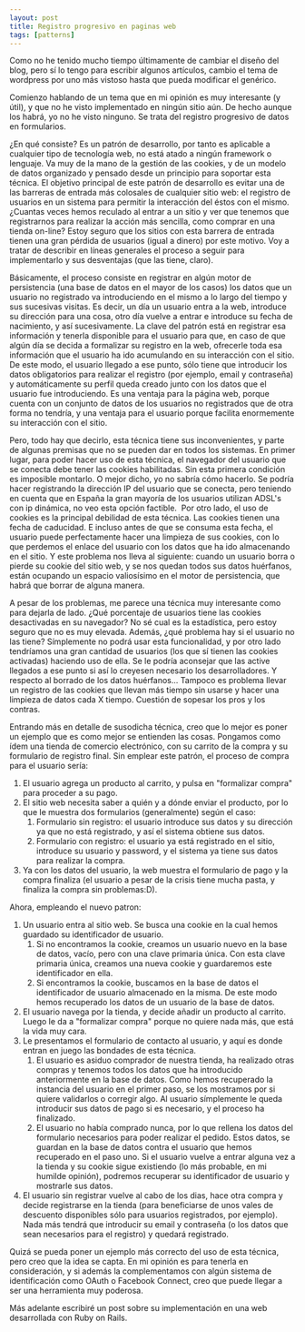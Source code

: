 ```yaml
--- 
layout: post
title: Registro progresivo en paginas web
tags: [patterns]
---
```

Como no he tenido mucho tiempo últimamente de cambiar el diseño del blog, pero sí lo tengo para escribir algunos artículos, cambio el tema de wordpress por uno más vistoso hasta que pueda modificar el genérico.

Comienzo hablando de un tema que en mi opinión es muy interesante (y útil), y que no he visto implementado en ningún sitio aún. De hecho aunque los habrá, yo no he visto ninguno. Se trata del registro progresivo de datos en formularios.

¿En qué consiste? Es un patrón de desarrollo, por tanto es aplicable a cualquier tipo de tecnología web, no está atado a ningún framework o lenguaje. Va muy de la mano de la gestión de las cookies, y de un modelo de datos organizado y pensado desde un principio para soportar esta técnica. El objetivo principal de este patrón de desarrollo es evitar una de las barreras de entrada más colosales de cualquier sitio web: el registro de usuarios en un sistema para permitir la interacción del éstos con el mismo. ¿Cuantas veces hemos reculado al entrar a un sitio y ver que tenemos que registrarnos para realizar la acción más sencilla, como comprar en una tienda on-line? Estoy seguro que los sitios con esta barrera de entrada tienen una gran pérdida de usuarios (igual a dinero) por este motivo. Voy a tratar de describir en líneas generales el proceso a seguir para implementarlo y sus desventajas (que las tiene, claro).

Básicamente, el proceso consiste en registrar en algún motor de persistencia (una base de datos en el mayor de los casos) los datos que un usuario no registrado va introduciendo en el mismo a lo largo del tiempo y sus sucesivas visitas. Es decir, un día un usuario entra a la web, introduce su dirección para una cosa, otro día vuelve a entrar e introduce su fecha de nacimiento, y así sucesivamente. La clave del patrón está en registrar esa información y tenerla disponible para el usuario para que, en caso de que algún día se decida a formalizar su registro en la web, ofrecerle toda esa información que el usuario ha ido acumulando en su interacción con el sitio. De este modo, el usuario llegado a ese punto, sólo tiene que introducir los datos obligatorios para realizar el registro (por ejemplo, email y contraseña) y automáticamente su perfil queda creado junto con los datos que el usuario fue introduciendo. Es una ventaja para la página web, porque cuenta con un conjunto de datos de los usuarios no registrados que de otra forma no tendría, y una ventaja para el usuario porque facilita enormemente su interacción con el sitio.

Pero, todo hay que decirlo, esta técnica tiene sus inconvenientes, y parte de algunas premisas que no se pueden dar en todos los sistemas. En primer lugar, para poder hacer uso de esta técnica, el navegador del usuario que se conecta debe tener las cookies habilitadas. Sin esta primera condición es imposible montarlo. O mejor dicho, yo no sabría cómo hacerlo. Se podría hacer registrando la dirección IP del usuario que se conecta, pero teniendo en cuenta que en España la gran mayoría de los usuarios utilizan ADSL's con ip dinámica, no veo esta opción factible.  Por otro lado, el uso de cookies es la principal debilidad de esta técnica. Las cookies tienen una fecha de caducidad. E incluso antes de que se consuma esta fecha, el usuario puede perfectamente hacer una limpieza de sus cookies, con lo que perdemos el enlace del usuario con los datos que ha ido almacenando en el sitio. Y este problema nos lleva al siguiente: cuando un usuario borra o pierde su cookie del sitio web, y se nos quedan todos sus datos huérfanos, están ocupando un espacio valiosísimo en el motor de persistencia, que habrá que borrar de alguna manera.

A pesar de los problemas, me parece una técnica muy interesante como para dejarla de lado. ¿Qué porcentaje de usuarios tiene las cookies desactivadas en su navegador? No sé cual es la estadística, pero estoy seguro que no es muy elevada. Además, ¿qué problema hay si el usuario no las tiene? Símplemente no podrá usar esta funcionalidad, y por otro lado tendríamos una gran cantidad de usuarios (los que sí tienen las cookies activadas) haciendo uso de ella. Se le podría aconsejar que las active llegados a ese punto si así lo creyesen necesario los desarrolladores. Y respecto al borrado de los datos huérfanos... Tampoco es problema llevar un registro de las cookies que llevan más tiempo sin usarse y hacer una limpieza de datos cada X tiempo. Cuestión de sopesar los pros y los contras.

Entrando más en detalle de susodicha técnica, creo que lo mejor es poner un ejemplo que es como mejor se entienden las cosas. Pongamos como ídem una tienda de comercio electrónico, con su carrito de la compra y su formulario de registro final. Sin emplear este patrón, el proceso de compra para el usuario sería:

1.  El usuario agrega un producto al carrito, y pulsa en "formalizar compra" para proceder a su pago.
2.  El sitio web necesita saber a quién y a dónde enviar el producto, por lo que le muestra dos formularios (generalmente) según el caso:
    1.  Formulario sin registro: el usuario introduce sus datos y su dirección ya que no está registrado, y así el sistema obtiene sus datos.
    2.  Formulario con registro: el usuario ya está registrado en el sitio, introduce su usuario y password, y el sistema ya tiene sus datos para realizar la compra.
3.  Ya con los datos del usuario, la web muestra el formulario de pago y la compra finaliza (el usuario a pesar de la crisis tiene mucha pasta, y finaliza la compra sin problemas:D).

Ahora, empleando el nuevo patron:

1.  Un usuario entra al sitio web. Se busca una cookie en la cual hemos guardado su identificador de usuario.
    1.  Si no encontramos la cookie, creamos un usuario nuevo en la base de datos, vacío, pero con una clave primaria única. Con esta clave primaria única, creamos una nueva cookie y guardaremos este identificador en ella.
    2.  Si encontramos la cookie, buscamos en la base de datos el identificador de usuario almacenado en la misma. De este modo hemos recuperado los datos de un usuario de la base de datos.
2.  El usuario navega por la tienda, y decide añadir un producto al carrito. Luego le da a "formalizar compra" porque no quiere nada más, que está la vida muy cara.
3.  Le presentamos el formulario de contacto al usuario, y aquí es donde entran en juego las bondades de esta técnica.
    1.  El usuario es asiduo comprador de nuestra tienda, ha realizado otras compras y tenemos todos los datos que ha introducido anteriormente en la base de datos. Como hemos recuperado la instancia del usuario en el primer paso, se los mostramos por si quiere validarlos o corregir algo. Al usuario símplemente le queda introducir sus datos de pago si es necesario, y el proceso ha finalizado.
    2.  El usuario no había comprado nunca, por lo que rellena los datos del formulario necesarios para poder realizar el pedido. Estos datos, se guardan en la base de datos contra el usuario que hemos recuperado en el paso uno. Si el usuario vuelve a entrar alguna vez a la tienda y su cookie sigue existiendo (lo más probable, en mi humilde opinión), podremos recuperar su identificador de usuario y mostrarle sus datos.
4.  El usuario sin registrar vuelve al cabo de los dias, hace otra compra y decide registrarse en la tienda (para beneficiarse de unos vales de descuento disponibles sólo para usuarios registrados, por ejemplo). Nada más tendrá que introducir su email y contraseña (o los datos que sean necesarios para el registro) y quedará registrado.

Quizá se pueda poner un ejemplo más correcto del uso de esta técnica, pero creo que la idea se capta. En mi opinión es para tenerla en consideración, y si además la complementamos con algún sistema de identificación como OAuth o Facebook Connect, creo que puede llegar a ser una herramienta muy poderosa.

Más adelante escribiré un post sobre su implementación en una web desarrollada con Ruby on Rails.
